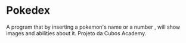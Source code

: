 # Pokedex
A program that by inserting a pokemon's name or a number , will show images and abilities about it.
Projeto da Cubos Academy.
